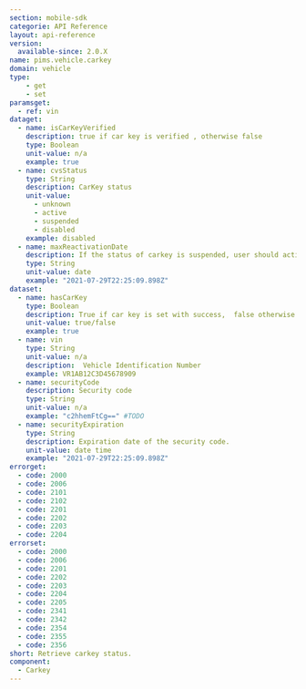 ```yaml
---
section: mobile-sdk
categorie: API Reference
layout: api-reference
version:
  available-since: 2.0.X
name: pims.vehicle.carkey
domain: vehicle
type: 
    - get
    - set
paramsget:
  - ref: vin
dataget: 
  - name: isCarKeyVerified 
    description: true if car key is verified , otherwise false
    type: Boolean 
    unit-value: n/a
    example: true
  - name: cvsStatus
    type: String
    description: CarKey status
    unit-value: 
      - unknown
      - active
      - suspended
      - disabled
    example: disabled
  - name: maxReactivationDate 
    description: If the status of carkey is suspended, user should active carkey before this date.
    type: String
    unit-value: date
    example: "2021-07-29T22:25:09.898Z"
dataset:
  - name: hasCarKey
    type: Boolean
    description: True if car key is set with success,  false otherwise.
    unit-value: true/false 
    example: true
  - name: vin
    type: String
    unit-value: n/a
    description:  Vehicle Identification Number
    example: VR1AB12C3D45678909
  - name: securityCode
    description: Security code
    type: String
    unit-value: n/a
    example: "c2hhemFtCg==" #TODO
  - name: securityExpiration
    type: String
    description: Expiration date of the security code.
    unit-value: date time
    example: "2021-07-29T22:25:09.898Z"
errorget: 
  - code: 2000
  - code: 2006
  - code: 2101
  - code: 2102
  - code: 2201
  - code: 2202
  - code: 2203
  - code: 2204
errorset:
  - code: 2000
  - code: 2006
  - code: 2201
  - code: 2202
  - code: 2203
  - code: 2204
  - code: 2205
  - code: 2341
  - code: 2342
  - code: 2354
  - code: 2355
  - code: 2356
short: Retrieve carkey status.
component: 
  - Carkey
---
```

